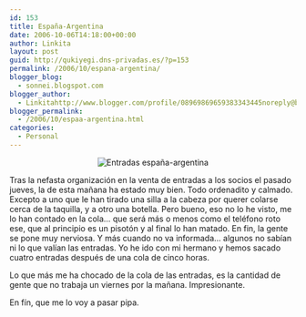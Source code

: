```yaml
---
id: 153
title: España-Argentina
date: 2006-10-06T14:18:00+00:00
author: Linkita
layout: post
guid: http://qukiyegi.dns-privadas.es/?p=153
permalink: /2006/10/espana-argentina/
blogger_blog:
  - sonnei.blogspot.com
blogger_author:
  - Linkitahttp://www.blogger.com/profile/08969869659383343445noreply@blogger.com
blogger_permalink:
  - /2006/10/espaa-argentina.html
categories:
  - Personal
---
```

<div style="text-align: center;">
  <img src="http://i7.photobucket.com/albums/y261/linkitab/espaa-argentina.jpg" alt="Entradas españa-argentina" border="0" />
</div>

Tras la nefasta organización en la venta de entradas a los socios el pasado jueves, la de esta mañana ha estado muy bien. Todo ordenadito y calmado. Excepto a uno que le han tirado una silla a la cabeza por querer colarse cerca de la taquilla, y a otro una botella. Pero bueno, eso no lo he visto, me lo han contado en la cola&#8230; que será más o menos como el teléfono roto ese, que al principio es un pisotón y al final lo han matado. En fin, la gente se pone muy nerviosa. Y más cuando no va informada&#8230; algunos no sabían ni lo que valían las entradas. Yo he ido con mi hermano y hemos sacado cuatro entradas después de una cola de cinco horas.

Lo que más me ha chocado de la cola de las entradas, es la cantidad de gente que no trabaja un viernes por la mañana. Impresionante.

En fín, que me lo voy a pasar pipa.